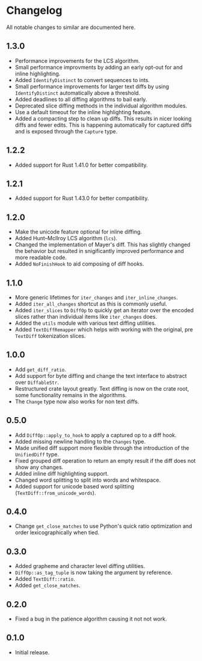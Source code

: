 # Changelog

All notable changes to similar are documented here.

## 1.3.0

* Performance improvements for the LCS algorithm.
* Small performance improvments by adding an early opt-out for and inline highlighting.
* Added `IdentifyDistinct` to convert sequences to ints.
* Small performance improvements for larger text diffs by using `IdentifyDistinct`
  automatically above a threshold.
* Added deadlines to all diffing algorithms to bail early.
* Deprecated slice diffing methods in the individual algorithm modules.
* Use a default timeout for the inline highlighting feature.
* Added a compacting step to clean up diffs.  This results in nicer looking diffs and
  fewer edits.  This is happening automatically for captured diffs and is exposed
  through the `Capture` type.

## 1.2.2

* Added support for Rust 1.41.0 for better compatibility.

## 1.2.1

* Added support for Rust 1.43.0 for better compatibility.

## 1.2.0

* Make the unicode feature optional for inline diffing.
* Added Hunt–McIlroy LCS algorithm (`lcs`).
* Changed the implementation of Mayer's diff.  This has slightly changed the
  behavior but resulted in snigificantly improved performance and more
  readable code.
* Added `NoFinishHook` to aid composing of diff hooks.

## 1.1.0

* More generic lifetimes for `iter_changes` and `iter_inline_changes`.
* Added `iter_all_changes` shortcut as this is commonly useful.
* Added `iter_slices` to `DiffOp` to quickly get an iterator over the
  encoded slices rather than individual items like `iter_changes` does.
* Added the `utils` module with various text diffing utilities.
* Added `TextDiffRemapper` which helps with working with the original, pre
  `TextDiff` tokenization slices.

## 1.0.0

* Add `get_diff_ratio`.
* Add support for byte diffing and change the text interface to abstract
  over `DiffableStr`.
* Restructured crate layout greatly.  Text diffing is now on the crate root,
  some functionality remains in the algorithms.
* The `Change` type now also works for non text diffs.

## 0.5.0

* Add `DiffOp::apply_to_hook` to apply a captured op to a diff hook.
* Added missing newline handling to the `Changes` type.
* Made unified diff support more flexible through the introduction of
  the `UnifiedDiff` type.
* Fixed grouped diff operation to return an empty result if the diff
  does not show any changes.
* Added inline diff highlighting support.
* Changed word splitting to split into words and whitespace.
* Added support for unicode based word splitting (`TextDiff::from_unicode_words`).

## 0.4.0

* Change `get_close_matches` to use Python's quick ratio optimization
  and order lexicographically when tied.

## 0.3.0

* Added grapheme and character level diffing utilities.
* `DiffOp::as_tag_tuple` is now taking the argument by reference.
* Added `TextDiff::ratio`.
* Added `get_close_matches`.

## 0.2.0

* Fixed a bug in the patience algorithm causing it not not work.

## 0.1.0

* Initial release.

